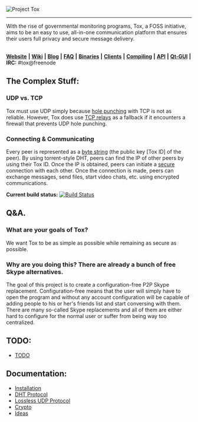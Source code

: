 ![Project Tox](https://raw.github.com/irungentoo/ProjectTox-Core/master/other/tox.png "Project Tox")
***

With the rise of governmental monitoring programs, Tox, a FOSS initiative, aims to be an easy to use, all-in-one communication platform that ensures their users full privacy and secure message delivery.<br /> <br />

[**Website**](https://tox.im) **|** [**Wiki**](http://wiki.tox.im/) **|** [**Blog**](https://blog.libtoxcore.so/) **|** [**FAQ**](http://wiki.tox.im/FAQ) **|** [**Binaries**](http://download.tox.im/) **|** [**Clients**](http://wiki.tox.im/Client) **|** [**Compiling**](http://wiki.tox.im/Installing) **|** [**API**](http://api.libtoxcore.so/) **|** [**Qt-GUI**](https://github.com/nurupo/ProjectTox-Qt-GUI) **|** **IRC:** #tox@freenode


## The Complex Stuff:
### UDP vs. TCP
Tox must use UDP simply because [hole punching](http://en.wikipedia.org/wiki/UDP_hole_punching) with TCP is not as reliable.
However, Tox does use [TCP relays](https://github.com/irungentoo/ProjectTox-Core/blob/master/docs/TCP_Network.txt) as a fallback if it encounters a firewall that prevents UDP hole punching.

### Connecting & Communicating
Every peer is represented as a [byte string][String] (the public key [Tox ID] of the peer). By using torrent-style DHT, peers can find the IP of other peers by using their Tox ID. Once the IP is obtained, peers can initiate a [secure](https://github.com/irungentoo/ProjectTox-Core/wiki/Crypto) connection with each other. Once the connection is made, peers can exchange messages, send files, start video chats, etc. using encrypted communications.


**Current build status:** [![Build Status](https://travis-ci.org/irungentoo/ProjectTox-Core.png?branch=master)](https://travis-ci.org/irungentoo/ProjectTox-Core)


## Q&A.

### What are your goals of Tox?

We want Tox to be as simple as possible while remaining as secure as possible.

### Why are you doing this? There are already a bunch of free Skype alternatives.
The goal of this project is to create a configuration-free P2P Skype replacement. Configuration-free means that the user will simply have to open the program and without any account configuration will be capable of adding people to his or her's friends list and start conversing with them. There are many so-called Skype replacements and all of them are either hard to configure for the normal user or suffer from being way too centralized.

## TODO:
- [TODO](/docs/TODO)


## Documentation:

- [Installation](/INSTALL.md)
- [DHT Protocol](http://wiki.tox.im/index.php/DHT)<br />
- [Lossless UDP Protocol](http://wiki.tox.im/index.php/Lossless_UDP)<br />
- [Crypto](http://wiki.tox.im/index.php/Crypto)<br />
- [Ideas](http://wiki.tox.im/index.php/Ideas)

[String]: https://en.wikipedia.org/wiki/String_(computer_science)
